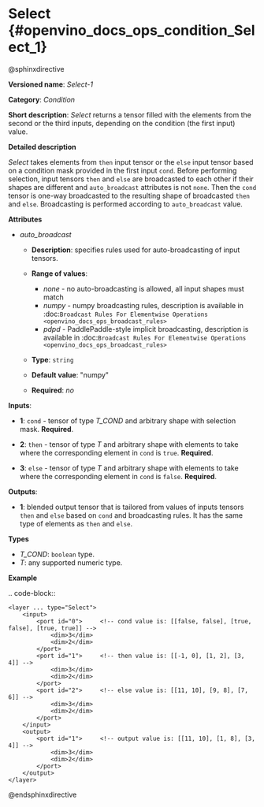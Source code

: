 # Select {#openvino_docs_ops_condition_Select_1}

@sphinxdirective

**Versioned name**: *Select-1*

**Category**: *Condition*

**Short description**: *Select* returns a tensor filled with the elements from the second or the third inputs, depending on the condition (the first input) value.

**Detailed description**

*Select* takes elements from ``then`` input tensor or the ``else`` input tensor based on a condition mask provided in the first input ``cond``. Before performing selection, input tensors ``then`` and ``else`` are broadcasted to each other if their shapes are different and ``auto_broadcast`` attributes is not ``none``. Then the ``cond`` tensor is one-way broadcasted to the resulting shape of broadcasted ``then`` and ``else``. Broadcasting is performed according to ``auto_broadcast`` value.

**Attributes**

* *auto_broadcast*

  * **Description**: specifies rules used for auto-broadcasting of input tensors.
  * **Range of values**:

    * *none* - no auto-broadcasting is allowed, all input shapes must match
    * *numpy* - numpy broadcasting rules, description is available in :doc:`Broadcast Rules For Elementwise Operations <openvino_docs_ops_broadcast_rules>`
    * *pdpd* - PaddlePaddle-style implicit broadcasting, description is available in :doc:`Broadcast Rules For Elementwise Operations <openvino_docs_ops_broadcast_rules>`
  * **Type**: ``string``
  * **Default value**: "numpy"
  * **Required**: *no*


**Inputs**:

* **1**: ``cond`` - tensor of type *T_COND* and arbitrary shape with selection mask. **Required**.

* **2**: ``then`` - tensor of type *T* and arbitrary shape with elements to take where the corresponding element in ``cond`` is ``true``. **Required**.

* **3**: ``else`` - tensor of type *T* and arbitrary shape with elements to take where the corresponding element in ``cond`` is ``false``. **Required**.


**Outputs**:

* **1**: blended output tensor that is tailored from values of inputs tensors ``then`` and ``else`` based on ``cond`` and broadcasting rules. It has the same type of elements as ``then`` and ``else``.

**Types**

* *T_COND*: ``boolean`` type.
* *T*: any supported numeric type.

**Example**

.. code-block:: 

    <layer ... type="Select">
        <input>
            <port id="0">     <!-- cond value is: [[false, false], [true, false], [true, true]] -->
                <dim>3</dim>
                <dim>2</dim>
            </port>
            <port id="1">     <!-- then value is: [[-1, 0], [1, 2], [3, 4]] -->
                <dim>3</dim>
                <dim>2</dim>
            </port>
            <port id="2">     <!-- else value is: [[11, 10], [9, 8], [7, 6]] -->
                <dim>3</dim>
                <dim>2</dim>
            </port>
        </input>
        <output>
            <port id="1">     <!-- output value is: [[11, 10], [1, 8], [3, 4]] -->
                <dim>3</dim>
                <dim>2</dim>
            </port>
        </output>
    </layer>


@endsphinxdirective

